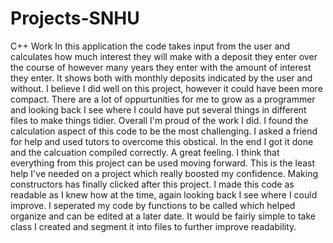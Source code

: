 # Projects-SNHU
C++ Work
In this application the code takes input from the user and calculates how much interest they will make with a deposit they enter over the course of however many years they enter with the amount of interest they enter. It shows both with monthly deposits indicated by the user and without. 
I believe I did well on this project, however it could have been more compact. There are a lot of oppurtunities for me to grow as a programmer and looking back I see where I could have put several things in different files to make things tidier. Overall I'm proud of the work I did. 
I found the calculation aspect of this code to be the most challenging. I asked a friend for help and used tutors to overcome this obstical. In the end I got it done and the calcuation compiled correctly. A great feeling. 
I think that everything from this project can be used moving forward. This is the least help I've needed on a project which really boosted my confidence. Making constructors has finally clicked after this project.
I made this code as readable as I knew how at the time, again looking back I see where I could improve. I seperated my code by functions to be called which helped organize and can be edited at a later date. It would be fairly simple to take class I created and segment it into files to further improve readability. 
